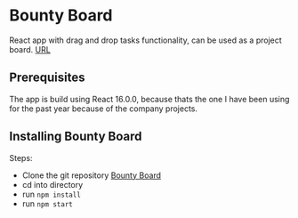 # Bounty Board

React app with drag and drop tasks functionality, can be used as a project board. [URL](https://62b4c5e6325740000ac24109--guileless-youtiao-51666e.netlify.app)

## Prerequisites

The app is build using React 16.0.0, because thats the one I have been using for the past year because of the
company projects.

## Installing Bounty Board

Steps:

- Clone the git repository [Bounty Board](https://github.com/staz6/bounty_board-react)
- cd into directory
- run `npm install`
- run `npm start`
